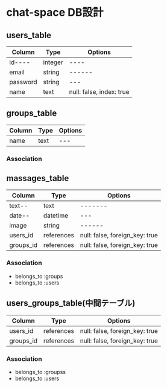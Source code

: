 # chat-space DB設計

## users_table
|Column|Type|Options|
|------|----|-------|
|id----|integer|----|
|email|string|------|
|password|string|---|
|name|text|null: false, index: true|

## groups_table
|Column|Type|Options|
|------|----|-------|
|name|text|---|
### Association


## massages_table
|Column|Type|Options|
|------|----|-------|
|text--|text|-------|
|date--|datetime|---|
|image|string|------|
|users_id|references|null: false, foreign_key: true|
|groups_id|references|null: false, foreign_key: true|
### Association
- belongs_to :groups
- belongs_to :users

## users_groups_table(中間テーブル)
|Column|Type|Options|
|------|----|-------|
|users_id|references|null: false, foreign_key: true|
|groups_id|references|null: false, foreign_key: true|
### Association
- belongs_to :groupss
- belongs_to :users
